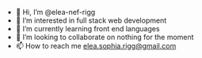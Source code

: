 - 👋 Hi, I’m @elea-nef-rigg
- 👀 I’m interested in full stack web development
- 🌱 I’m currently learning front end languages
- 💞️ I’m looking to collaborate on nothing for the moment
- 📫 How to reach me elea.sophia.rigg@gmail.com

<!---
elea-nef-rigg/elea-nef-rigg is a ✨ special ✨ repository because its `README.md` (this file) appears on your GitHub profile.
You can click the Preview link to take a look at your changes.
--->

